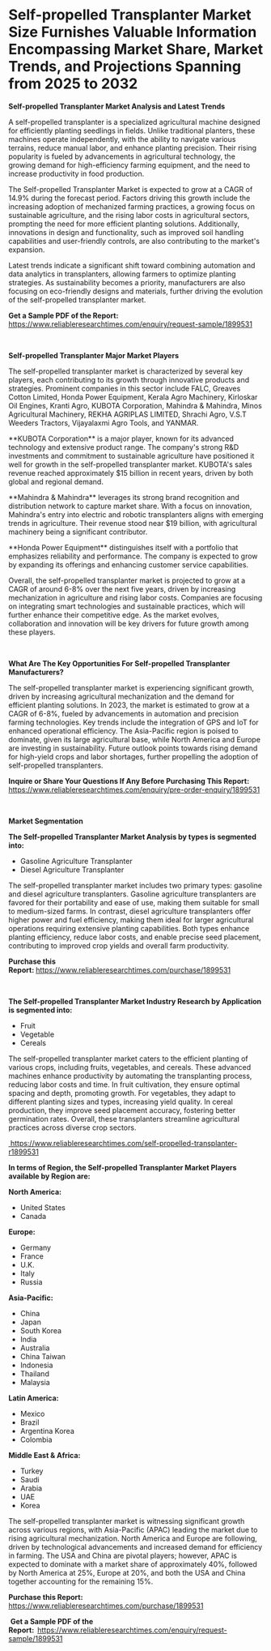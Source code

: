 <p><h1>Self-propelled Transplanter Market Size Furnishes Valuable Information Encompassing Market Share, Market Trends, and Projections Spanning from 2025 to 2032</h1></p><p><strong>Self-propelled Transplanter Market Analysis and Latest Trends</strong></p>
<p><p>A self-propelled transplanter is a specialized agricultural machine designed for efficiently planting seedlings in fields. Unlike traditional planters, these machines operate independently, with the ability to navigate various terrains, reduce manual labor, and enhance planting precision. Their rising popularity is fueled by advancements in agricultural technology, the growing demand for high-efficiency farming equipment, and the need to increase productivity in food production.</p><p>The Self-propelled Transplanter Market is expected to grow at a CAGR of 14.9% during the forecast period. Factors driving this growth include the increasing adoption of mechanized farming practices, a growing focus on sustainable agriculture, and the rising labor costs in agricultural sectors, prompting the need for more efficient planting solutions. Additionally, innovations in design and functionality, such as improved soil handling capabilities and user-friendly controls, are also contributing to the market's expansion.</p><p>Latest trends indicate a significant shift toward combining automation and data analytics in transplanters, allowing farmers to optimize planting strategies. As sustainability becomes a priority, manufacturers are also focusing on eco-friendly designs and materials, further driving the evolution of the self-propelled transplanter market.</p></p>
<p><strong>Get a Sample PDF of the Report:&nbsp;</strong> <a href="https://www.reliableresearchtimes.com/enquiry/request-sample/1899531?utm_campaign=2957&utm_medium=2&utm_source=Github&utm_content=ia&utm_term=12042025&utm_id=self-propelled-transplanter">https://www.reliableresearchtimes.com/enquiry/request-sample/1899531</a></p>
<p>&nbsp;</p>
<p><strong>Self-propelled Transplanter Major Market Players</strong></p>
<p><p>The self-propelled transplanter market is characterized by several key players, each contributing to its growth through innovative products and strategies. Prominent companies in this sector include FALC, Greaves Cotton Limited, Honda Power Equipment, Kerala Agro Machinery, Kirloskar Oil Engines, Kranti Agro, KUBOTA Corporation, Mahindra & Mahindra, Minos Agricultural Machinery, REKHA AGRIPLAS LIMITED, Shrachi Agro, V.S.T Weeders Tractors, Vijayalaxmi Agro Tools, and YANMAR.</p><p>**KUBOTA Corporation** is a major player, known for its advanced technology and extensive product range. The company's strong R&D investments and commitment to sustainable agriculture have positioned it well for growth in the self-propelled transplanter market. KUBOTA's sales revenue reached approximately $15 billion in recent years, driven by both global and regional demand.</p><p>**Mahindra & Mahindra** leverages its strong brand recognition and distribution network to capture market share. With a focus on innovation, Mahindra's entry into electric and robotic transplanters aligns with emerging trends in agriculture. Their revenue stood near $19 billion, with agricultural machinery being a significant contributor.</p><p>**Honda Power Equipment** distinguishes itself with a portfolio that emphasizes reliability and performance. The company is expected to grow by expanding its offerings and enhancing customer service capabilities.</p><p>Overall, the self-propelled transplanter market is projected to grow at a CAGR of around 6-8% over the next five years, driven by increasing mechanization in agriculture and rising labor costs. Companies are focusing on integrating smart technologies and sustainable practices, which will further enhance their competitive edge. As the market evolves, collaboration and innovation will be key drivers for future growth among these players.</p></p>
<p>&nbsp;</p>
<p><strong>What Are The Key Opportunities For Self-propelled Transplanter Manufacturers?</strong></p>
<p><p>The self-propelled transplanter market is experiencing significant growth, driven by increasing agricultural mechanization and the demand for efficient planting solutions. In 2023, the market is estimated to grow at a CAGR of 6-8%, fueled by advancements in automation and precision farming technologies. Key trends include the integration of GPS and IoT for enhanced operational efficiency. The Asia-Pacific region is poised to dominate, given its large agricultural base, while North America and Europe are investing in sustainability. Future outlook points towards rising demand for high-yield crops and labor shortages, further propelling the adoption of self-propelled transplanters.</p></p>
<p><strong>Inquire or Share Your Questions If Any Before Purchasing This Report:</strong> <a href="https://www.reliableresearchtimes.com/enquiry/pre-order-enquiry/1899531?utm_campaign=2957&utm_medium=2&utm_source=Github&utm_content=ia&utm_term=12042025&utm_id=self-propelled-transplanter">https://www.reliableresearchtimes.com/enquiry/pre-order-enquiry/1899531</a></p>
<p>&nbsp;</p>
<p><strong>Market Segmentation</strong></p>
<p><strong>The Self-propelled Transplanter Market Analysis by types is segmented into:</strong></p>
<p><ul><li>Gasoline Agriculture Transplanter</li><li>Diesel Agriculture Transplanter</li></ul></p>
<p><p>The self-propelled transplanter market includes two primary types: gasoline and diesel agriculture transplanters. Gasoline agriculture transplanters are favored for their portability and ease of use, making them suitable for small to medium-sized farms. In contrast, diesel agriculture transplanters offer higher power and fuel efficiency, making them ideal for larger agricultural operations requiring extensive planting capabilities. Both types enhance planting efficiency, reduce labor costs, and enable precise seed placement, contributing to improved crop yields and overall farm productivity.</p></p>
<p><strong>Purchase this Report:&nbsp;</strong><a href="https://www.reliableresearchtimes.com/purchase/1899531?utm_campaign=2957&utm_medium=2&utm_source=Github&utm_content=ia&utm_term=12042025&utm_id=self-propelled-transplanter">https://www.reliableresearchtimes.com/purchase/1899531</a></p>
<p>&nbsp;</p>
<p><strong>The Self-propelled Transplanter Market Industry Research by Application is segmented into:</strong></p>
<p><ul><li>Fruit</li><li>Vegetable</li><li>Cereals</li></ul></p>
<p><p>The self-propelled transplanter market caters to the efficient planting of various crops, including fruits, vegetables, and cereals. These advanced machines enhance productivity by automating the transplanting process, reducing labor costs and time. In fruit cultivation, they ensure optimal spacing and depth, promoting growth. For vegetables, they adapt to different planting sizes and types, increasing yield quality. In cereal production, they improve seed placement accuracy, fostering better germination rates. Overall, these transplanters streamline agricultural practices across diverse crop sectors.</p></p>
<p><a href="https://www.reliableresearchtimes.com/self-propelled-transplanter-r1899531?utm_campaign=2957&utm_medium=2&utm_source=Github&utm_content=ia&utm_term=12042025&utm_id=self-propelled-transplanter">&nbsp;https://www.reliableresearchtimes.com/self-propelled-transplanter-r1899531</a></p>
<p><strong>In terms of Region, the Self-propelled Transplanter Market Players available by Region are:</strong></p>
<p>
    <p> <strong> North America: </strong>
        <ul>
            <li>United States</li>
            <li>Canada</li>
        </ul>
        </p> 
    <p> <strong> Europe: </strong>
        <ul>
            <li>Germany</li>
            <li>France</li>
            <li>U.K.</li>
            <li>Italy</li>
            <li>Russia</li>
        </ul>
        </p> 
    <p> <strong> Asia-Pacific: </strong>
        <ul>
            <li>China</li>
            <li>Japan</li>
            <li>South Korea</li>
            <li>India</li>
            <li>Australia</li>
            <li>China Taiwan</li>
            <li>Indonesia</li>
            <li>Thailand</li>
            <li>Malaysia</li>
        </ul>
        </p> 
    <p> <strong> Latin America: </strong>
        <ul>
            <li>Mexico</li>
            <li>Brazil</li>
            <li>Argentina Korea</li>
            <li>Colombia</li>
        </ul>
        </p> 
    <p> <strong> Middle East & Africa: </strong>
        <ul>
            <li>Turkey</li>
            <li>Saudi</li>
            <li>Arabia</li>
            <li>UAE</li>
            <li>Korea</li>
        </ul>
    </p>
    </p>
<p><p>The self-propelled transplanter market is witnessing significant growth across various regions, with Asia-Pacific (APAC) leading the market due to rising agricultural mechanization. North America and Europe are following, driven by technological advancements and increased demand for efficiency in farming. The USA and China are pivotal players; however, APAC is expected to dominate with a market share of approximately 40%, followed by North America at 25%, Europe at 20%, and both the USA and China together accounting for the remaining 15%.</p></p>
<p><strong>Purchase this Report: </strong><a href="https://www.reliableresearchtimes.com/purchase/1899531?utm_campaign=2957&utm_medium=2&utm_source=Github&utm_content=ia&utm_term=12042025&utm_id=self-propelled-transplanter">https://www.reliableresearchtimes.com/purchase/1899531</a></p>
<p>&nbsp;<strong>Get a Sample PDF of the Report:&nbsp;&nbsp;</strong><a href="https://www.reliableresearchtimes.com/enquiry/request-sample/1899531?utm_campaign=2957&utm_medium=2&utm_source=Github&utm_content=ia&utm_term=12042025&utm_id=self-propelled-transplanter">https://www.reliableresearchtimes.com/enquiry/request-sample/1899531</a></p>
<p><strong></strong></p>
<p><p></p><p></p><p></p></p>